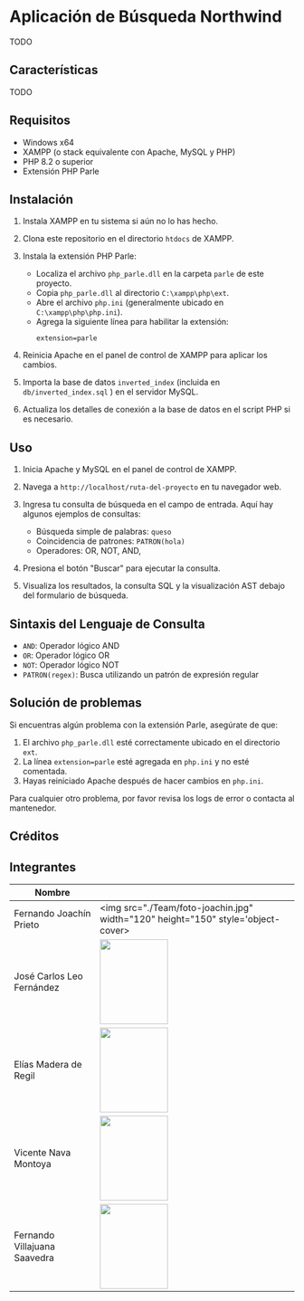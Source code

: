 # Aplicación de Búsqueda Northwind

TODO

## Características

TODO

## Requisitos

- Windows x64
- XAMPP (o stack equivalente con Apache, MySQL y PHP)
- PHP 8.2 o superior
- Extensión PHP Parle

## Instalación

1. Instala XAMPP en tu sistema si aún no lo has hecho.

2. Clona este repositorio en el directorio `htdocs` de XAMPP.

3. Instala la extensión PHP Parle:
   - Localiza el archivo `php_parle.dll` en la carpeta `parle` de este proyecto.
   - Copia `php_parle.dll` al directorio `C:\xampp\php\ext`.
   - Abre el archivo `php.ini` (generalmente ubicado en `C:\xampp\php\php.ini`).
   - Agrega la siguiente línea para habilitar la extensión:
     ```
     extension=parle
     ```

4. Reinicia Apache en el panel de control de XAMPP para aplicar los cambios.

5. Importa la base de datos `inverted_index` (incluida en `db/inverted_index.sql` ) en el servidor MySQL.

6. Actualiza los detalles de conexión a la base de datos en el script PHP si es necesario.

## Uso

1. Inicia Apache y MySQL en el panel de control de XAMPP.

2. Navega a `http://localhost/ruta-del-proyecto` en tu navegador web.

3. Ingresa tu consulta de búsqueda en el campo de entrada. Aquí hay algunos ejemplos de consultas:

   - Búsqueda simple de palabras: `queso`
   - Coincidencia de patrones: `PATRON(hola)`
   - Operadores: OR, NOT, AND,

4. Presiona el botón "Buscar" para ejecutar la consulta.

5. Visualiza los resultados, la consulta SQL y la visualización AST debajo del formulario de búsqueda.

## Sintaxis del Lenguaje de Consulta

- `AND`: Operador lógico AND
- `OR`: Operador lógico OR
- `NOT`: Operador lógico NOT
- `PATRON(regex)`: Busca utilizando un patrón de expresión regular

## Solución de problemas

Si encuentras algún problema con la extensión Parle, asegúrate de que:

1. El archivo `php_parle.dll` esté correctamente ubicado en el directorio `ext`.
2. La línea `extension=parle` esté agregada en `php.ini` y no esté comentada.
3. Hayas reiniciado Apache después de hacer cambios en `php.ini`.

Para cualquier otro problema, por favor revisa los logs de error o contacta al mantenedor.

## Créditos

## Integrantes

| Nombre                        | <!-- -->                                                           |
| ----------------------------- | ------------------------------------------------------------------ |
| Fernando Joachín Prieto       | <img src="./Team/foto-joachin.jpg" width="120" height="150" style='object-cover>       |
| José Carlos Leo Fernández     | <img src="./Team/foto-leo.JPG" width="120" height="150">           |
| Elías Madera de Regil         | <img src="./Team/foto-elias.jpg" width="120" height="150">         |
| Vicente Nava Montoya          | <img src="./Team/foto-vicente.jpg" width="120" height="150">    |
| Fernando Villajuana Saavedra  | <img src="./Team/foto-villajuana.jpg" width="120" height="150">    |